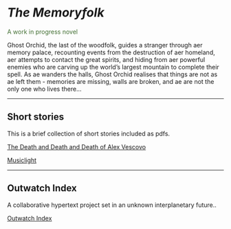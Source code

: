 # _The Memoryfolk_

<span style='color: #467237;'>A work in progress novel</span>

Ghost Orchid, the last of the woodfolk, guides a stranger through aer memory palace, recounting events from the destruction of aer homeland, aer attempts to contact the great spirits, and hiding from aer powerful enemies who are carving up the world’s largest mountain to complete their spell. As ae wanders the halls, Ghost Orchid realises that things are not as ae left them - memories are missing, walls are broken, and ae are not the only one who lives there…

---

## Short stories

This is a brief collection of short stories included as pdfs.



[The Death and Death and Death of Alex Vescovo](/content/media/The%20Death%20and%20Death%20and%20Death%20of%20Alex%20Vescovo.pdf)


[Musiclight](/content/media/Musiclight.pdf)

---

## Outwatch Index

A collaborative hypertext project set in an unknown interplanetary future..

[Outwatch Index](https://outwatch.evanjoymas.com)

